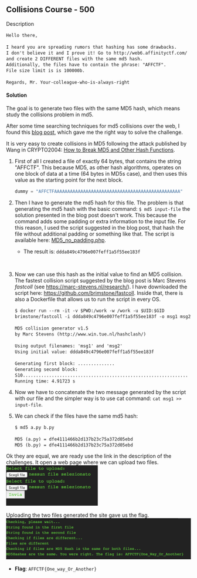 ## Collisions Course - 500
Description
```text
Hello there,

I heard you are spreading rumors that hashing has some drawbacks. 
I don't believe it and I prove it! Go to http://web6.affinityctf.com/ and create 2 DIFFERENT files with the same md5 hash. 
Additionally, the files have to contain the phrase: "AFFCTF". 
File size limit is is 100000b.

Regards, Mr. Your-colleague-who-is-always-right
```

#### Solution
The goal is to generate two files with the same MD5 hash, which means study the collisions problem in md5.

After some time searching techniques for md5 collisions over the web, I found this [blog post](https://natmchugh.blogspot.com/2014/10/how-i-made-two-php-files-with-same-md5.html?m=1), which gave me the right way to solve the challenge.

It is very easy to create collisions in MD5 following the attack published by Wang in CRYPTO2004: [How to Break MD5 and Other Hash Functions](https://www.researchgate.net/publication/225230142_How_to_Break_MD5_and_Other_Hash_Functions). 

1) First of all I created a file of exactly 64 bytes, that contains the string "AFFCTF". This because MD5, as other hash algorithms, operates on one block of data at a time (64 bytes in MD5s case), and then uses this value as the starting point for the next block.

    ```python
    dummy = "AFFCTFAAAAAAAAAAAAAAAAAAAAAAAAAAAAAAAAAAAAAAAAAAAAAAAA"
    ```

2) Then I have to generate the md5 hash for this file. The problem is that generating the md5 hash with the basic command: `$ md5 input-file` the solution presented in the blog post doesn't work. This because the command adds some padding or extra information to the input file. For this reason, I used the script suggested in the blog post, that hash the file without additional padding or something like that. The script is available here: [MD5_no_padding.php](https://gist.github.com/natmchugh/fbea8efeced195a2acf2).
    * The result is: `ddda849c4796e007feff1a5f55ee183f`
<br>

3) Now we can use this hash as the initial value to find an MD5 collision. The fastest collision script suggested by the blog post is Marc Stevens *fastcoll* (see https://marc-stevens.nl/research/). I have downloaded the script here: https://github.com/brimstone/fastcoll. Inside that, there is also a Dockerfile that allows us to run the script in every OS. 
    ```shell
    $ docker run --rm -it -v $PWD:/work -w /work -u $UID:$GID brimstone/fastcoll -i ddda849c4796e007feff1a5f55ee183f -o msg1 msg2

    MD5 collision generator v1.5
    by Marc Stevens (http://www.win.tue.nl/hashclash/)

    Using output filenames: 'msg1' and 'msg2'
    Using initial value: ddda849c4796e007feff1a5f55ee183f

    Generating first block: ..............
    Generating second block: S10...............................................................
    Running time: 4.91723 s
    ```

4) Now we have to concatenate the two message generated by the script with our file and the simpler way is to use cat command: `cat msg1 >> input-file`.

5) We can check if the files have the same md5 hash:
    ```shell
    $ md5 a.py b.py

    MD5 (a.py) = dfe4111466b2d137b23c75a372d05ebd
    MD5 (b.py) = dfe4111466b2d137b23c75a372d05ebd
    ```

Ok they are equal, we are ready use the link in the description of the challenges. It open a web page where we can upload two files.
<img src="./img/site1.png" width="250"/>

Uploading the two files generated the site gave us the flag.
<img src="./img/site2.png" width="600"/>

* **Flag**: `AFFCTF{One_way_Or_Another}`
